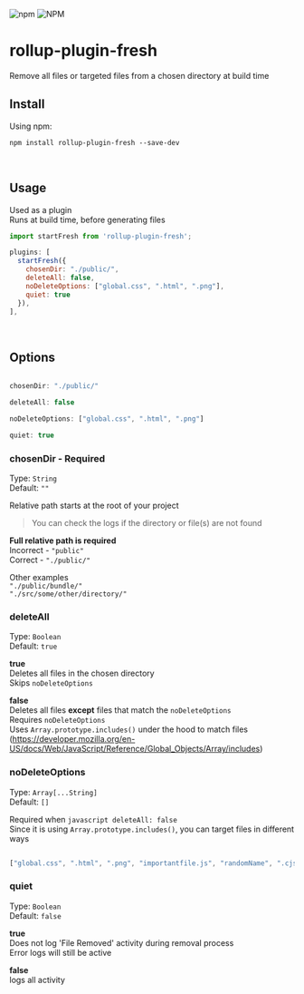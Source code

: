 ![npm](https://img.shields.io/npm/v/rollup-plugin-fresh) 
![NPM](https://img.shields.io/npm/l/rollup-plugin-fresh)

# rollup-plugin-fresh
Remove all files or targeted files from a chosen directory at build time
<br/>


## Install

Using npm:

```console
npm install rollup-plugin-fresh --save-dev
```
<br/>


## Usage

Used as a plugin<br/>
Runs at build time, before generating files

```JavaScript
import startFresh from 'rollup-plugin-fresh';

plugins: [
  startFresh({
    chosenDir: "./public/",
    deleteAll: false,
    noDeleteOptions: ["global.css", ".html", ".png"],
    quiet: true
  }),
],
```
<br/>


## Options

```javascript

chosenDir: "./public/"

deleteAll: false

noDeleteOptions: ["global.css", ".html", ".png"]

quiet: true

```


### chosenDir - **Required**

Type: `String`<br/>
Default: `""`

Relative path starts at the root of your project<br/>
>You can check the logs if the directory or file(s) are not found<br/>

**Full relative path is required**<br/>
Incorrect - `"public"`<br/>
Correct - `"./public/"`

Other examples<br/>
`"./public/bundle/"`<br/>
`"./src/some/other/directory/"`



### deleteAll

Type: `Boolean`<br/>
Default: `true`

**true**<br/>
Deletes all files in the chosen directory<br/>
Skips `noDeleteOptions`<br/>

**false**<br/>
Deletes all files **except** files that match the `noDeleteOptions`<br/>
Requires `noDeleteOptions`<br/>
Uses `Array.prototype.includes()` under the hood to match files<br/>
(https://developer.mozilla.org/en-US/docs/Web/JavaScript/Reference/Global_Objects/Array/includes)



### noDeleteOptions

Type: `Array[...String]`<br/>
Default: `[]`

Required when ```javascript deleteAll: false```<br/>
Since it is using `Array.prototype.includes()`, you can target files in different ways<br/>

```javascript

["global.css", ".html", ".png", "importantfile.js", "randomName", ".cjs.js"]

```



### quiet

Type: `Boolean`<br/>
Default: `false`

**true**<br/>
Does not log 'File Removed' activity during removal process<br/>
Error logs will still be active

**false**<br/>
logs all activity
